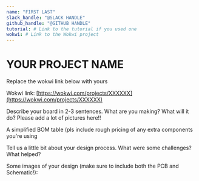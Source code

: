```yaml
---
name: "FIRST LAST"
slack_handle: "@SLACK HANDLE"
github_handle: "@GITHUB HANDLE"
tutorial: # Link to the tutorial if you used one
wokwi: # Link to the Wokwi project
---
```


# YOUR PROJECT NAME

Replace the wokwi link below with yours

Wokwi link: [https://wokwi.com/projects/XXXXXX](https://wokwi.com/projects/XXXXXX)

<!-- Uncomment the line below if you need a soldering iron -->
<!-- ⚠️ I would like to [reason for iron], so I would need a soldering iron. -->

Describe your board in 2-3 sentences. What are you making? What will it do? Please add a lot of pictures here!!

A simplified BOM table
(pls include rough pricing of any extra components you're using

Tell us a little bit about your design process. What were some challenges? What helped?

Some images of your design (make sure to include both the PCB and Schematic!):
